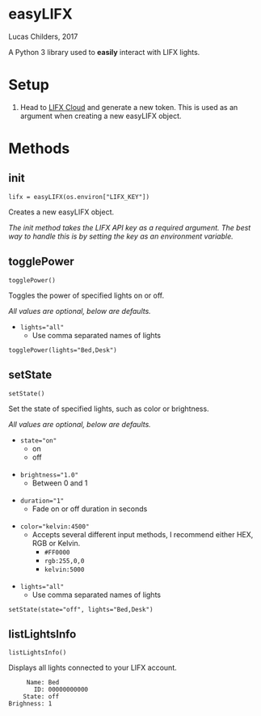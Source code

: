 easyLIFX
=====
Lucas Childers, 2017

A Python 3 library used to **easily** interact with LIFX lights.

# Setup

1. Head to [LIFX Cloud](https://cloud.lifx.com/settings) and generate a new token. This is used as an argument when creating a new easyLIFX object.

# Methods

## init
`lifx = easyLIFX(os.environ["LIFX_KEY"])`

Creates a new easyLIFX object.

_The init method takes the LIFX API key as a required argument. The best way
to handle this is by setting the key as an environment variable._

## togglePower
`togglePower()`

Toggles the power of specified lights on or off.

_All values are optional, below are defaults._

* `lights="all"`
  * Use comma separated names of lights

```[python]
togglePower(lights="Bed,Desk")
```

## setState
`setState()`

Set the state of specified lights, such as color or brightness.

_All values are optional, below are defaults._

* `state="on"`
  * on
  * off
<br><br>
* `brightness="1.0"`
  * Between 0 and 1
<br><br>
* `duration="1"`
  * Fade on or off duration in seconds
<br><br>
* `color="kelvin:4500"`
  * Accepts several different input methods, I recommend either HEX, RGB or Kelvin.
    * `#FF0000`
    * `rgb:255,0,0`
    * `kelvin:5000`
<br><br>
* `lights="all"`
  * Use comma separated names of lights

```[python]
setState(state="off", lights="Bed,Desk")
```

## listLightsInfo
`listLightsInfo()`  

Displays all lights connected to your LIFX account.

```     
     Name: Bed
       ID: 00000000000
    State: off
Brighness: 1
```
